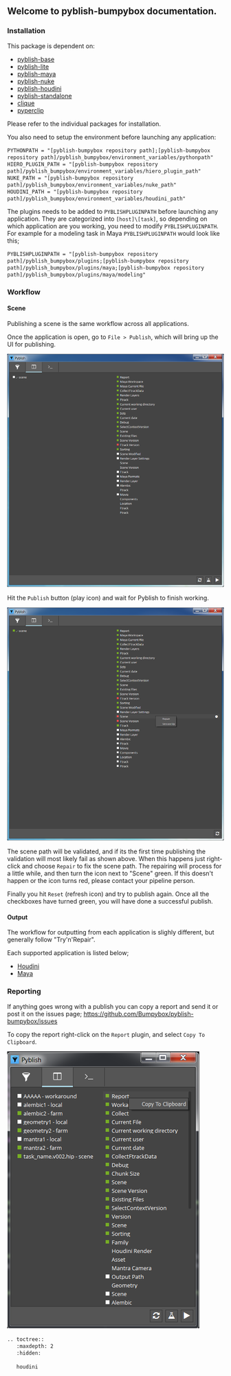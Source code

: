 ## Welcome to pyblish-bumpybox documentation.

### Installation

This package is dependent on:

- [pyblish-base](https://github.com/pyblish/pyblish-base)
- [pyblish-lite](https://github.com/pyblish/pyblish-lite)
- [pyblish-maya](https://github.com/pyblish/pyblish-maya)
- [pyblish-nuke](https://github.com/pyblish/pyblish-nuke)
- [pyblish-houdini](https://github.com/pyblish/pyblish-houdini)
- [pyblish-standalone](https://github.com/pyblish/pyblish-standalone)
- [clique](https://gitlab.com/4degrees/clique)
- [pyperclip](https://github.com/asweigart/pyperclip)

Please refer to the individual packages for installation.

You also need to setup the environment before launching any application:

```
PYTHONPATH = "[pyblish-bumpybox repository path];[pyblish-bumpybox repository path]/pyblish_bumpybox/environment_variables/pythonpath"
HIERO_PLUGIN_PATH = "[pyblish-bumpybox repository path]/pyblish_bumpybox/environment_variables/hiero_plugin_path"
NUKE_PATH = "[pyblish-bumpybox repository path]/pyblish_bumpybox/environment_variables/nuke_path"
HOUDINI_PATH = "[pyblish-bumpybox repository path]/pyblish_bumpybox/environment_variables/houdini_path"
```

The plugins needs to be added to ```PYBLISHPLUGINPATH``` before launching any application. They are categorized into ```[host]\[task]```, so depending on which application are you working, you need to modify ```PYBLISHPLUGINPATH```. For example for a modeling task in Maya ```PYBLISHPLUGINPATH``` would look like this;

```
PYBLISHPLUGINPATH = "[pyblish-bumpybox repository path]/pyblish_bumpybox/plugins;[pyblish-bumpybox repository path]/pyblish_bumpybox/plugins/maya;[pyblish-bumpybox repository path]/pyblish_bumpybox/plugins/maya/modeling"
```

### Workflow

#### Scene

Publishing a scene is the same workflow across all applications.

Once the application is open, go to ```File > Publish```, which will bring up the UI for publishing.

![pyblish_ui](pyblish_ui.png "Pyblish UI screengrab")

Hit the ```Publish``` button (play icon) and wait for Pyblish to finish working.

![pyblish_finished](pyblish_finished.png "Pyblish UI screengrab")

The scene path will be validated, and if its the first time publishing the validation will most likely fail as shown above. When this happens just right-click and choose ```Repair``` to fix the scene path. The repairing will process for a little while, and then turn the icon next to "Scene" green. If this doesn't happen or the icon turns red, please contact your pipeline person.

Finally you hit ```Reset``` (refresh icon) and try to publish again. Once all the checkboxes have turned green, you will have done a successful publish.

#### Output

The workflow for outputting from each application is slighly different, but generally follow "Try'n'Repair".

Each supported application is listed below;

- [Houdini](houdini.md)
- [Maya](maya.md)

### Reporting

If anything goes wrong with a publish you can copy a report and send it or post it on the issues page; https://github.com/Bumpybox/pyblish-bumpybox/issues

To copy the report right-click on the ```Report``` plugin, and select ```Copy To Clipboard```.

![report](report.png "Report screengrab")

```eval_rst
.. toctree::
   :maxdepth: 2
   :hidden:

   houdini
```
